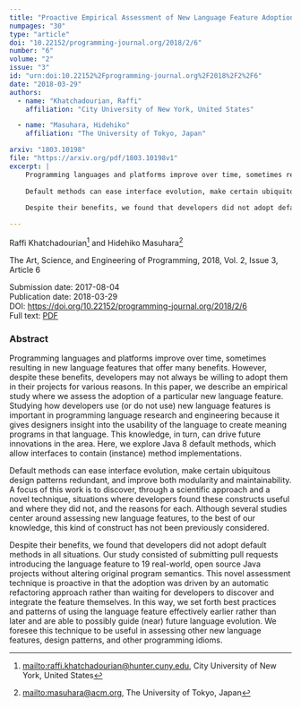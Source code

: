```yaml
---
title: "Proactive Empirical Assessment of New Language Feature Adoption via Automated Refactoring: The Case of Java 8 Default Methods"
numpages: "30"
type: "article"
doi: "10.22152/programming-journal.org/2018/2/6"
number: "6"
volume: "2"
issue: "3"
id: "urn:doi:10.22152%2Fprogramming-journal.org%2F2018%2F2%2F6"
date: "2018-03-29"
authors: 
  - name: "Khatchadourian, Raffi"
    affiliation: "City University of New York, United States"

  - name: "Masuhara, Hidehiko"
    affiliation: "The University of Tokyo, Japan"

arxiv: "1803.10198"
file: "https://arxiv.org/pdf/1803.10198v1"
excerpt: |
    Programming languages and platforms improve over time, sometimes resulting in new language features that offer many benefits. However, despite these benefits, developers may not always be willing to adopt them in their projects for various reasons. In this paper, we describe an empirical study where we assess the adoption of a particular new language feature. Studying how developers use (or do not use) new language features is important in programming language research and engineering because it gives designers insight into the usability of the language to create meaning programs in that language. This knowledge, in turn, can drive future innovations in the area. Here, we explore Java 8 default methods, which allow interfaces to contain (instance) method implementations. 
    
    Default methods can ease interface evolution, make certain ubiquitous design patterns redundant, and improve both modularity and maintainability. A focus of this work is to discover, through a scientific approach and a novel technique, situations where developers found these constructs useful and where they did not, and the reasons for each. Although several studies center around assessing new language features, to the best of our knowledge, this kind of construct has not been previously considered.
    
    Despite their benefits, we found that developers did not adopt default methods in all situations. Our study consisted of submitting pull requests introducing the language feature to 19 real-world, open source Java projects without altering original program semantics. This novel assessment technique is proactive in that the adoption was driven by an automatic refactoring approach rather than waiting for developers to discover and integrate the feature themselves. In this way, we set forth best practices and patterns of using the language feature effectively earlier rather than later and are able to possibly guide (near) future language evolution. We foresee this technique to be useful in assessing other new language features, design patterns, and other programming idioms.

---
```

Raffi Khatchadourian[^1] and Hidehiko Masuhara[^2]

The Art, Science, and Engineering of Programming, 2018, Vol. 2, Issue 3, Article 6

Submission date: 2017-08-04  
Publication date: 2018-03-29  
DOI: <https://doi.org/10.22152/programming-journal.org/2018/2/6>  
Full text: [PDF](https://arxiv.org/pdf/1803.10198v1)  


### Abstract

Programming languages and platforms improve over time, sometimes resulting in new language features that offer many benefits. However, despite these benefits, developers may not always be willing to adopt them in their projects for various reasons. In this paper, we describe an empirical study where we assess the adoption of a particular new language feature. Studying how developers use (or do not use) new language features is important in programming language research and engineering because it gives designers insight into the usability of the language to create meaning programs in that language. This knowledge, in turn, can drive future innovations in the area. Here, we explore Java 8 default methods, which allow interfaces to contain (instance) method implementations. 

Default methods can ease interface evolution, make certain ubiquitous design patterns redundant, and improve both modularity and maintainability. A focus of this work is to discover, through a scientific approach and a novel technique, situations where developers found these constructs useful and where they did not, and the reasons for each. Although several studies center around assessing new language features, to the best of our knowledge, this kind of construct has not been previously considered.

Despite their benefits, we found that developers did not adopt default methods in all situations. Our study consisted of submitting pull requests introducing the language feature to 19 real-world, open source Java projects without altering original program semantics. This novel assessment technique is proactive in that the adoption was driven by an automatic refactoring approach rather than waiting for developers to discover and integrate the feature themselves. In this way, we set forth best practices and patterns of using the language feature effectively earlier rather than later and are able to possibly guide (near) future language evolution. We foresee this technique to be useful in assessing other new language features, design patterns, and other programming idioms.


[^1]: <mailto:raffi.khatchadourian@hunter.cuny.edu>, City University of New York, United States
[^2]: <mailto:masuhara@acm.org>, The University of Tokyo, Japan
